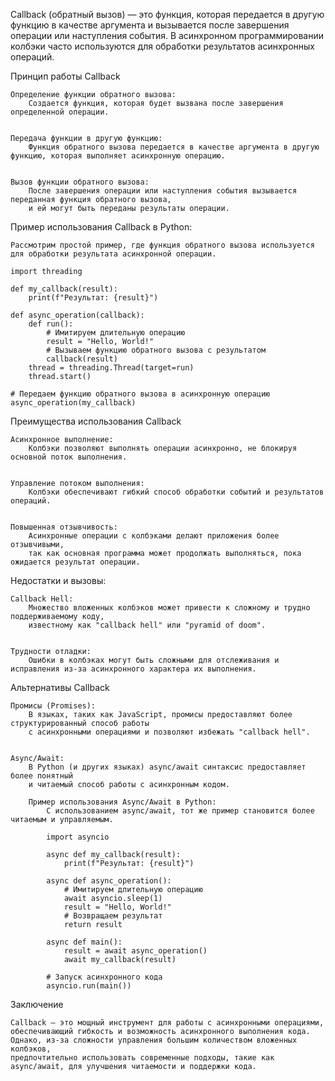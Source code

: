 

Callback (обратный вызов) — это функция, которая передается в другую функцию в качестве аргумента 
и вызывается после завершения операции или наступления события. 
В асинхронном программировании колбэки часто используются для обработки результатов асинхронных операций.


Принцип работы Callback

    Определение функции обратного вызова:
        Создается функция, которая будет вызвана после завершения определенной операции.


    Передача функции в другую функцию:
        Функция обратного вызова передается в качестве аргумента в другую функцию, которая выполняет асинхронную операцию.


    Вызов функции обратного вызова:
        После завершения операции или наступления события вызывается переданная функция обратного вызова, 
        и ей могут быть переданы результаты операции.


Пример использования Callback в Python:

    Рассмотрим простой пример, где функция обратного вызова используется для обработки результата асинхронной операции.
    
    import threading
    
    def my_callback(result):
        print(f"Результат: {result}")
    
    def async_operation(callback):
        def run():
            # Имитируем длительную операцию
            result = "Hello, World!"
            # Вызываем функцию обратного вызова с результатом
            callback(result)
        thread = threading.Thread(target=run)
        thread.start()

    # Передаем функцию обратного вызова в асинхронную операцию
    async_operation(my_callback)


Преимущества использования Callback

    Асинхронное выполнение:
        Колбэки позволяют выполнять операции асинхронно, не блокируя основной поток выполнения.


    Управление потоком выполнения:
        Колбэки обеспечивают гибкий способ обработки событий и результатов операций.


    Повышенная отзывчивость:
        Асинхронные операции с колбэками делают приложения более отзывчивыми, 
        так как основная программа может продолжать выполняться, пока ожидается результат операции.


Недостатки и вызовы:

    Callback Hell:
        Множество вложенных колбэков может привести к сложному и трудно поддерживаемому коду, 
        известному как "callback hell" или "pyramid of doom".


    Трудности отладки:
        Ошибки в колбэках могут быть сложными для отслеживания и исправления из-за асинхронного характера их выполнения.


Альтернативы Callback

    Промисы (Promises):
        В языках, таких как JavaScript, промисы предоставляют более структурированный способ работы 
        с асинхронными операциями и позволяют избежать "callback hell".


    Async/Await:
        В Python (и других языках) async/await синтаксис предоставляет более понятный 
        и читаемый способ работы с асинхронным кодом.

        Пример использования Async/Await в Python:
            С использованием async/await, тот же пример становится более читаемым и управляемым.
            
            import asyncio
            
            async def my_callback(result):
                print(f"Результат: {result}")
            
            async def async_operation():
                # Имитируем длительную операцию
                await asyncio.sleep(1)
                result = "Hello, World!"
                # Возвращаем результат
                return result
            
            async def main():
                result = await async_operation()
                await my_callback(result)
            
            # Запуск асинхронного кода
            asyncio.run(main())


Заключение

    Callback — это мощный инструмент для работы с асинхронными операциями, 
    обеспечивающий гибкость и возможность асинхронного выполнения кода. 
    Однако, из-за сложности управления большим количеством вложенных колбэков, 
    предпочтительно использовать современные подходы, такие как async/await, для улучшения читаемости и поддержки кода.
